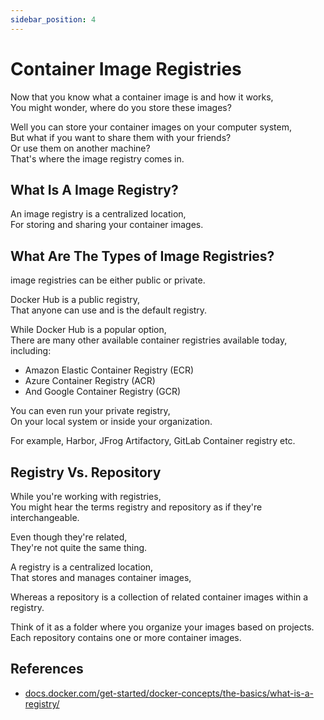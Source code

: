 ```yaml
---
sidebar_position: 4
---
```


# Container Image Registries

Now that you know what a container image is and how it works,  
You might wonder, where do you store these images?

Well you can store your container images on your computer system,  
But what if you want to share them with your friends?  
Or use them on another machine?  
That's where the image registry comes in.

## What Is A Image Registry?

An image registry is a centralized location,  
For storing and sharing your container images.

## What Are The Types of Image Registries?

image registries can be either public or private.

Docker Hub is a public registry,  
That anyone can use and is the default registry.

While Docker Hub is a popular option,  
There are many other available container registries available today, including:

- Amazon Elastic Container Registry (ECR)
- Azure Container Registry (ACR)
- And Google Container Registry (GCR)

You can even run your private registry,  
On your local system or inside your organization.

For example, Harbor, JFrog Artifactory, GitLab Container registry etc.

## Registry Vs. Repository

While you're working with registries,  
You might hear the terms registry and repository as if they're interchangeable.

Even though they're related,  
They're not quite the same thing.

A registry is a centralized location,  
That stores and manages container images,

Whereas a repository is a collection of related container images within a registry.

Think of it as a folder where you organize your images based on projects.  
Each repository contains one or more container images.

## References

- [docs.docker.com/get-started/docker-concepts/the-basics/what-is-a-registry/](https://docs.docker.com/get-started/docker-concepts/the-basics/what-is-a-registry/)
